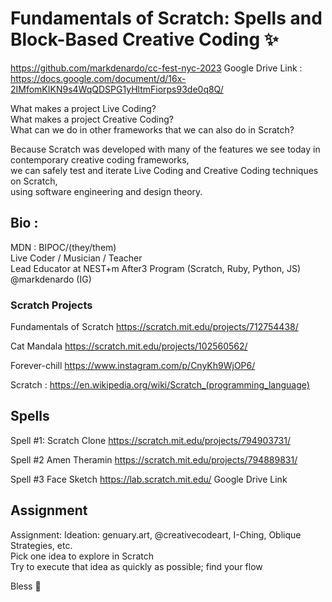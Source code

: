 <h1> Fundamentals of Scratch: Spells and Block-Based Creative Coding ✨</h1>

https://github.com/markdenardo/cc-fest-nyc-2023
Google Drive Link : https://docs.google.com/document/d/16x-2IMfomKIKN9s4WqQDSPG1yHltmFiorps93de0q8Q/

What makes a project Live Coding?<br>
What makes a project Creative Coding?<br>
What can we do in other frameworks that we can also do in Scratch?<br>

Because Scratch was developed with many of the features we see today in contemporary creative coding frameworks,<br>
we can safely test and iterate Live Coding and Creative Coding techniques on Scratch,<br>
using software engineering and design theory.<br>

<h2> Bio :</h2>
MDN :
BIPOC/(they/them)<br>
Live Coder / Musician / Teacher<br>
Lead Educator at NEST+m After3 Program (Scratch, Ruby, Python, JS)<br>
@markdenardo (IG)<br>

<h3>Scratch Projects</h3>

Fundamentals of Scratch
https://scratch.mit.edu/projects/712754438/

Cat Mandala
https://scratch.mit.edu/projects/102560562/

Forever-chill
https://www.instagram.com/p/CnyKh9WjOP6/

Scratch :
https://en.wikipedia.org/wiki/Scratch_(programming_language)

<h2>Spells</h2>

Spell #1: Scratch Clone
https://scratch.mit.edu/projects/794903731/

Spell #2 Amen Theramin
https://scratch.mit.edu/projects/794889831/

Spell #3 Face Sketch
https://lab.scratch.mit.edu/
Google Drive Link

<h2>Assignment</h2>

Assignment:
Ideation: genuary.art, @creativecodeart, I-Ching, Oblique Strategies, etc.<br>
Pick one idea to explore in Scratch<br>
Try to execute that idea as quickly as possible; find your flow<br>

Bless 🌱
